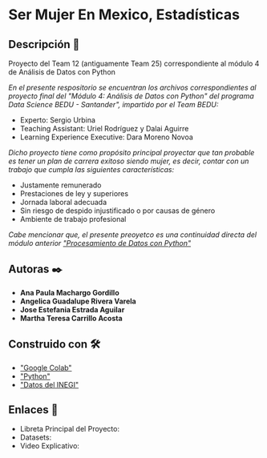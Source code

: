 # **Ser Mujer En Mexico, Estadísticas**

## Descripción 🔖
Proyecto del Team 12 (antiguamente Team 25) correspondiente al módulo 4 de Análisis de Datos con Python

_En el presente respositorio se encuentran los archivos correspondientes al proyecto final del "Módulo 4: Análisis de Datos con Python" del programa Data Science BEDU - Santander", impartido por el Team BEDU:_
 * Experto: Sergio Urbina
 * Teaching Assistant: Uriel Rodríguez y Dalai Aguirre
 * Learning Experience Executive: Dara Moreno Novoa

_Dicho proyecto tiene como propósito principal proyectar que tan probable es tener un plan de carrera exitoso siendo mujer, es decir, contar con un trabajo que cumpla las siguientes características:_
 - Justamente remunerado
 - Prestaciones de ley y superiores
 - Jornada laboral adecuada
 - Sin riesgo de despido injustificado o por causas de género 
 - Ambiente de trabajo profesional

_Cabe mencionar que, el presente preoyetco es una continuidad directa del módulo anterior ["Procesamiento de Datos con Python"](https://github.com/FanyEstAg/Team-25-Proyecto_M3)_

## Autoras ✒️

 * **Ana Paula Machargo Gordillo**
 * **Angelica Guadalupe Rivera Varela**
 * **Jose Estefania Estrada Aguilar**
 * **Martha Teresa Carrillo Acosta**

## Construido con 🛠️

* ["Google Colab"](https://colab.research.google.com/)
* ["Python"](https://www.python.org/)
* ["Datos del INEGI"](https://www.inegi.org.mx/datos/)

## Enlaces 🔗
* Libreta Principal del Proyecto:
* Datasets: 
* Video Explicativo: 
